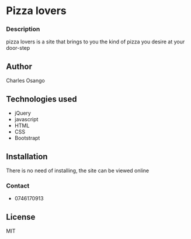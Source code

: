 # Pizza lovers
### Description
pizza lovers is a site that brings to you the kind of pizza you desire at your door-step
## Author
Charles Osango
## Technologies used
* jQuery
* javascript
* HTML
* CSS
* Bootstrapt
## Installation
There is no need of installing, the site can be viewed online
### Contact
* 0746170913
## License
MIT